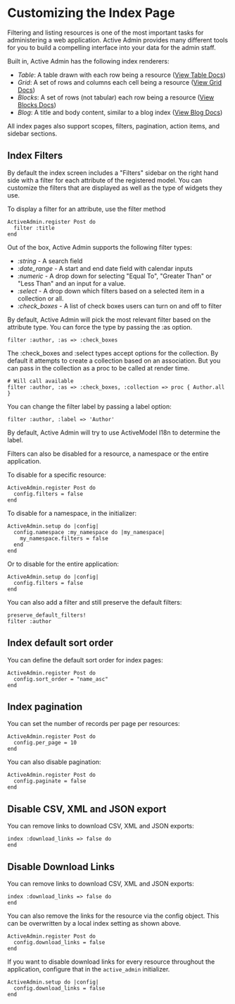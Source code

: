# Customizing the Index Page

Filtering and listing resources is one of the most important tasks for
administering a web application. Active Admin provides many different tools for
you to build a compelling interface into your data for the admin staff.

Built in, Active Admin has the following index renderers:

* *Table*: A table drawn with each row being a resource ([View Table Docs](3-index-pages/index-as-table.md))
* *Grid*: A set of rows and columns each cell being a resource ([View Grid Docs](3-index-pages/index-as-grid.md))
* *Blocks*: A set of rows (not tabular) each row being a resource ([View Blocks Docs](3-index-pages/index-as-block.md))
* *Blog*: A title and body content, similar to a blog index ([View Blog Docs](3-index-pages/index-as-blog.md))

All index pages also support scopes, filters, pagination, action items, and
sidebar sections.

## Index Filters

By default the index screen includes a "Filters" sidebar on the right hand side
with a filter for each attribute of the registered model. You can customize the
filters that are displayed as well as the type of widgets they use.

To display a filter for an attribute, use the filter method

    ActiveAdmin.register Post do
      filter :title
    end

Out of the box, Active Admin supports the following filter types:

* *:string* - A search field
* *:date_range* - A start and end date field with calendar inputs
* *:numeric* - A drop down for selecting "Equal To", "Greater Than" or "Less
  Than" and an input for a value.
* *:select* - A drop down which filters based on a selected item in a collection
  or all.
* *:check_boxes* - A list of check boxes users can turn on and off to filter

By default, Active Admin will pick the most relevant filter based on the
attribute type. You can force the type by passing the :as option.

    filter :author, :as => :check_boxes

The :check_boxes and :select types accept options for the collection. By default
it attempts to create a collection based on an association. But you can pass in
the collection as a proc to be called at render time.

    # Will call available
    filter :author, :as => :check_boxes, :collection => proc { Author.all }

You can change the filter label by passing a label option:

    filter :author, :label => 'Author'

By default, Active Admin will try to use ActiveModel I18n to determine the label.

Filters can also be disabled for a resource, a namespace or the entire
application.

To disable for a specific resource:

    ActiveAdmin.register Post do
      config.filters = false
    end

To disable for a namespace, in the initializer:

    ActiveAdmin.setup do |config|
      config.namespace :my_namespace do |my_namespace|
        my_namespace.filters = false
      end
    end

Or to disable for the entire application:

    ActiveAdmin.setup do |config|
      config.filters = false
    end

You can also add a filter and still preserve the default filters:

    preserve_default_filters!
    filter :author

## Index default sort order

You can define the default sort order for index pages:

    ActiveAdmin.register Post do
      config.sort_order = "name_asc"
    end

## Index pagination


You can set the number of records per page per resources:

    ActiveAdmin.register Post do
      config.per_page = 10
    end

You can also disable pagination:

    ActiveAdmin.register Post do
      config.paginate = false
    end

## Disable CSV, XML and JSON export

You can remove links to download CSV, XML and JSON exports:

    index :download_links => false do
    end

## Disable Download Links

You can remove links to download CSV, XML and JSON exports:

    index :download_links => false do
    end

You can also remove the links for the resource via the config object.  This can be overwritten by a local index setting as shown above.

    ActiveAdmin.register Post do
      config.download_links = false
    end

If you want to disable download links for every resource throughout the application, configure that in the `active_admin` initializer.

    ActiveAdmin.setup do |config|
      config.download_links = false
    end
